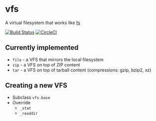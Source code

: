 # vfs
A virtual filesystem that works like [fs](http://nodejs.org/api/fs.html)

[![Build Status](https://travis-ci.org/kba/vfs.svg?branch=master)](https://travis-ci.org/kba/vfs)
[![CircleCI](https://circleci.com/gh/kba/vfs.svg?style=svg)](https://circleci.com/gh/kba/vfs)

## Currently implemented

* `file` - a VFS that mirrors the local filesystem
* `zip` - a VFS on top of ZIP content
* `tar` - a VFS on top of tarball content (compressions: gzip, bzip2, xz)

## Creating a new VFS

* Subclass `vfs.base`
* Override
  * `_stat`
  * `_readdir`
